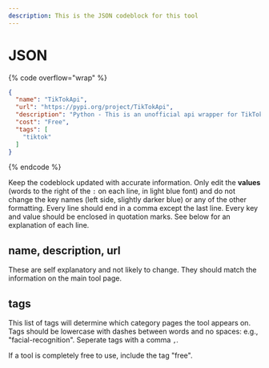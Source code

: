 ```yaml
---
description: This is the JSON codeblock for this tool
---
```


# JSON

{% code overflow="wrap" %}
```json
{
  "name": "TikTokApi",
  "url": "https://pypi.org/project/TikTokApi",
  "description": "Python - This is an unofficial api wrapper for TikTok.com in python. With this api you are able to call most trending and fetch specific user information as well as much more.",
  "cost": "Free",
  "tags": [
    "tiktok"
  ]
}
```
{% endcode %}

Keep the codeblock updated with accurate information. Only edit the **values** (words to the right of the `:` on each line, in light blue font) and do not change the key names (left side, slightly darker blue) or any of the other formatting. Every line should end in a comma except the last line. Every key and value should be enclosed in quotation marks. See below for an explanation of each line.&#x20;

## name, description, url

These are self explanatory and not likely to change. They should match the information on the main tool page.

## tags

This list of tags will determine which category pages the tool appears on. Tags should be lowercase with dashes between words and no spaces: e.g., "facial-recognition". Seperate tags with a comma `,`.

If a tool is completely free to use, include the tag "free".

